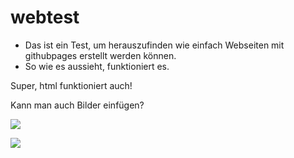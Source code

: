 # webtest

* Das ist ein Test, um herauszufinden wie einfach Webseiten mit githubpages erstellt werden können.
* So wie es aussieht, funktioniert es.

Super, html funktioniert auch!

Kann man auch Bilder einfügen?

![](https://i.imgur.com/9wRzsbo.jpg)

![](https://i.imgur.com/XTbtjV8.jpg)
